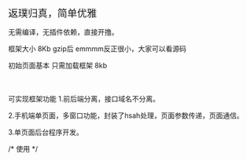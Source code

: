 <div style="font-size: 20px">返璞归真，简单优雅</div>

无需编译，无插件依赖，直接开撸。<br>

框架大小 8Kb gzip后 emmmm反正很小，大家可以看源码<br>

初始页面基本 只需加载框架 8kb<br>


<br><br>
可实现框架功能
1.前后端分离，接口域名不分离。

2.手机端单页面，多窗口功能，封装了hsah处理，页面参数传递，页面通信。

3.单页面后台程序开发。


/* 使用 */
<!DOCTYPE html>
<html>
<head>
<meta charset="UTF-8">
<meta name="viewport" content="width=device-width,initial-scale=1,minimum-scale=1,maximum-scale=1,user-scalable=no">
<title></title>
</head>
<body>
  <script src="../Kimjxframe.js"></script>
  <script>
    KJ.init({root:""});
  </script>
</body>
</html>